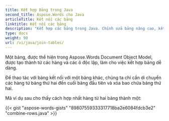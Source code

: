 ```yaml
---
title: Kết hợp Bảng trong Java
second_title: Aspose.Words cho Java
articleTitle: Kết nối các bảng
linktitle: Kết nối các bảng
description: "Kết hợp các bảng trong Java. Chỉnh sửa bảng nâng cao, kết hợp và chia tách bằng Java."
type: docs
weight: 90
url: /vi/java/join-tables/
---
```


Một bảng, được thể hiện trong Aspose.Words Document Object Model, được tạo thành từ các hàng và các ô độc lập, làm cho việc kết hợp bảng dễ dàng.

Để thao tác với bảng kết nối với một bảng khác, chúng ta chỉ cần di chuyển các hàng từ bảng thứ hai đến cuối bảng đầu tiên và xóa bao chứa bảng thứ hai.

Mã ví dụ sau cho thấy cách hợp nhất hàng từ hai bảng thành một:

{{< gist "aspose-words-gists" "89807559333317718ba2e6084fdcb3e2" "combine-rows.java" >}}